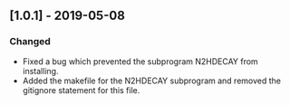 ## [1.0.1] - 2019-05-08
### Changed
- Fixed a bug which prevented the subprogram N2HDECAY from installing.
- Added the makefile for the N2HDECAY subprogram and removed the gitignore statement for this file.